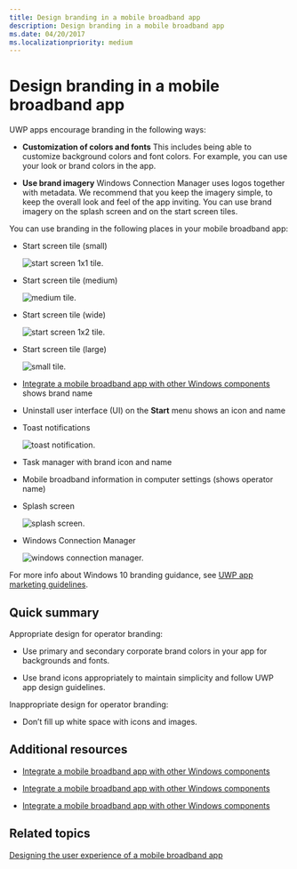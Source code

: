 ```yaml
---
title: Design branding in a mobile broadband app
description: Design branding in a mobile broadband app
ms.date: 04/20/2017
ms.localizationpriority: medium
---
```


# Design branding in a mobile broadband app


UWP apps encourage branding in the following ways:

-   **Customization of colors and fonts** This includes being able to customize background colors and font colors. For example, you can use your look or brand colors in the app.

-   **Use brand imagery** Windows Connection Manager uses logos together with metadata. We recommend that you keep the imagery simple, to keep the overall look and feel of the app inviting. You can use brand imagery on the splash screen and on the start screen tiles.

You can use branding in the following places in your mobile broadband app:

-   Start screen tile (small)

    ![start screen 1x1 tile.](images/mb-fig1-start-screen-small-tile.png)

-   Start screen tile (medium)

    ![medium tile.](images/mb-design-start-screen-medium-tile.png)

-   Start screen tile (wide)

    ![start screen 1x2 tile.](images/mb-fig2-start-screen-large-tile.png)

-   Start screen tile (large)

    ![small tile.](images/mb-fig2-start-screen-2x1-tile.png)

-   [Integrate a mobile broadband app with other Windows components](integrate-a-mobile-broadband-app-with-other-windows-components.md#app-settings) shows brand name

-   Uninstall user interface (UI) on the **Start** menu shows an icon and name

-   Toast notifications

    ![toast notification.](images/mb-fig3-toast.png)

-   Task manager with brand icon and name

-   Mobile broadband information in computer settings (shows operator name)

-   Splash screen

    ![splash screen.](images/mb-fig4-splash-screen.png)

-   Windows Connection Manager

    ![windows connection manager.](images/mb-fig5-wcm.png)

For more info about Windows 10 branding guidance, see [UWP app marketing guidelines](/windows/uwp/publish/app-marketing-guidelines).

## <span id="Quick_summary"></span><span id="quick_summary"></span><span id="QUICK_SUMMARY"></span>Quick summary


Appropriate design for operator branding:

-   Use primary and secondary corporate brand colors in your app for backgrounds and fonts.

-   Use brand icons appropriately to maintain simplicity and follow UWP app design guidelines.

Inappropriate design for operator branding:

-   Don’t fill up white space with icons and images.

## <span id="Additional_resources"></span><span id="additional_resources"></span><span id="ADDITIONAL_RESOURCES"></span>Additional resources


-   [Integrate a mobile broadband app with other Windows components](integrate-a-mobile-broadband-app-with-other-windows-components.md#splash)

-   [Integrate a mobile broadband app with other Windows components](integrate-a-mobile-broadband-app-with-other-windows-components.md#app-settings)

-   [Integrate a mobile broadband app with other Windows components](integrate-a-mobile-broadband-app-with-other-windows-components.md#tileandtoast)

## <span id="related_topics"></span>Related topics


[Designing the user experience of a mobile broadband app](designing-the-user-experience-of-a-mobile-broadband-app.md)

 

